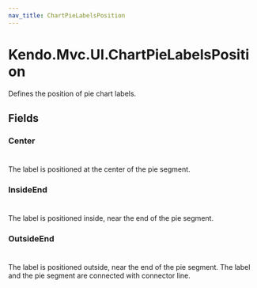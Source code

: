 ```yaml
---
nav_title: ChartPieLabelsPosition
---
```


# Kendo.Mvc.UI.ChartPieLabelsPosition
Defines the position of pie chart labels.


## Fields


### Center
#
The label is positioned at the center of the pie segment.

### InsideEnd
#
The label is positioned inside, near the end of the pie segment.

### OutsideEnd
#
The label is positioned outside, near the end of the pie segment.
            The label and the pie segment are connected with connector line.




